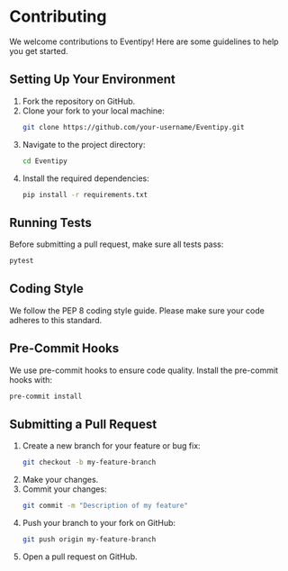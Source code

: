 
# Contributing

We welcome contributions to Eventipy! Here are some guidelines to help you get started.

## Setting Up Your Environment

1. Fork the repository on GitHub.
2. Clone your fork to your local machine:
    ```bash
    git clone https://github.com/your-username/Eventipy.git
    ```
3. Navigate to the project directory:
    ```bash
    cd Eventipy
    ```
4. Install the required dependencies:
    ```bash
    pip install -r requirements.txt
    ```

## Running Tests

Before submitting a pull request, make sure all tests pass:

```bash
pytest
```

## Coding Style

We follow the PEP 8 coding style guide. Please make sure your code adheres to this standard.

## Pre-Commit Hooks

We use pre-commit hooks to ensure code quality. Install the pre-commit hooks with:

```bash
pre-commit install
```

## Submitting a Pull Request

1. Create a new branch for your feature or bug fix:
    ```bash
    git checkout -b my-feature-branch
    ```
2. Make your changes.
3. Commit your changes:
    ```bash
    git commit -m "Description of my feature"
    ```
4. Push your branch to your fork on GitHub:
    ```bash
    git push origin my-feature-branch
    ```
5. Open a pull request on GitHub.
